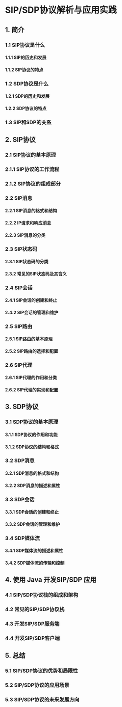 # SIP/SDP协议解析与应用实践
## 1. 简介
### 1.1 SIP协议是什么

#### 1.1.1 SIP的历史和发展

#### 1.1.2 SIP协议的特点

### 1.2 SDP协议是什么

#### 1.2.1 SDP的历史和发展

#### 1.2.2 SDP协议的特点

### 1.3 SIP和SDP的关系

## 2. SIP协议
### 2.1 SIP协议的基本原理
### 2.1.1 SIP协议的工作流程
### 2.1.2 SIP协议的组成部分
### 2.2 SIP消息
#### 2.2.1 SIP消息的格式和结构
#### 2.2.2 IP请求和响应消息
#### 2.2.3 SIP消息的分类
### 2.3 SIP状态码
#### 2.3.1 SIP状态码的分类
#### 2.3.2 常见的SIP状态码及其含义
### 2.4 SIP会话
#### 2.4.1 SIP会话的创建和终止
#### 2.4.2 SIP会话的管理和维护
### 2.5 SIP路由
#### 2.5.1 SIP路由的基本原理
#### 2.5.2 SIP路由的选择和配置
### 2.6 SIP代理
#### 2.6.1 SIP代理的作用和分类
#### 2.6.2 SIP代理的实现和配置


## 3. SDP协议

### 3.1 SDP协议的基本原理
#### 3.1.1 SDP协议的作用和功能
#### 3.1.2 SDP协议的结构和格式
### 3.2 SDP消息
#### 3.2.1 SDP消息的格式和结构
#### 3.2.2 SDP消息的描述和属性
### 3.3 SDP会话
#### 3.3.1 SDP会话的创建和终止
#### 3.3.2 SDP会话的管理和维护
### 3.4 SDP媒体流
#### 3.4.1 SDP媒体流的描述和属性
#### 3.4.2 SDP媒体流的传输和控制


## 4. 使用 Java 开发SIP/SDP 应用

### 4.1 SIP/SDP协议栈的组成和架构

### 4.2 常见的SIP/SDP协议栈

### 4.3 开发SIP/SDP服务端

### 4.4 开发SIP/SDP客户端


## 5. 总结

### 5.1 SIP/SDP协议的优势和局限性

### 5.2 SIP/SDP协议的应用场景

### 5.3 SIP/SDP协议的未来发展方向


